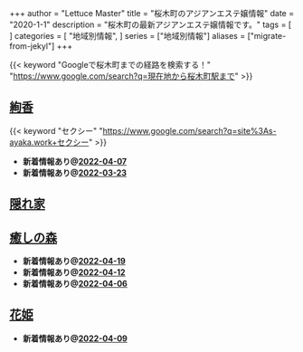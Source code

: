 +++
author = "Lettuce Master"
title = "桜木町のアジアンエステ嬢情報"
date = "2020-1-1"
description = "桜木町の最新アジアンエステ嬢情報です。"
tags = [
]
categories = [
    "地域別情報",
]
series = ["地域別情報"]
aliases = ["migrate-from-jekyl"]
+++

{{< keyword "Googleで桜木町までの経路を検索する！" "https://www.google.com/search?q=現在地から桜木町駅まで" >}}

## [絢香](http://s-ayaka.work/)
{{< keyword "セクシー" "https://www.google.com/search?q=site%3As-ayaka.work+セクシー" >}} 

- **新着情報あり@[2022-04-07](/post/2022-04-07)**
- **新着情報あり@[2022-03-23](/post/2022-03-23)**
## [隠れ家](https://jasmine-mizonokuti.xyz/)


## [癒しの森](http://healing-forest.work/)


- **新着情報あり@[2022-04-19](/post/2022-04-19)**
- **新着情報あり@[2022-04-12](/post/2022-04-12)**
- **新着情報あり@[2022-04-06](/post/2022-04-06)**
## [花姫](https://okaeribaby.xyz/)


- **新着情報あり@[2022-04-09](/post/2022-04-09)**
